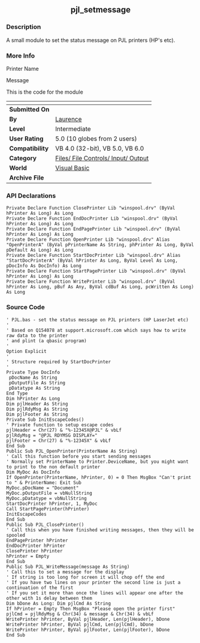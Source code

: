﻿<div align="center">

## pjl\_setmessage


</div>

### Description

A small module to set the status message on PJL printers (HP's etc).
 
### More Info
 
Printer Name

Message

This is the code for the module


<span>             |<span>
---                |---
**Submitted On**   |
**By**             |[Laurence](https://github.com/Planet-Source-Code/PSCIndex/blob/master/ByAuthor/laurence.md)
**Level**          |Intermediate
**User Rating**    |5.0 (10 globes from 2 users)
**Compatibility**  |VB 4\.0 \(32\-bit\), VB 5\.0, VB 6\.0
**Category**       |[Files/ File Controls/ Input/ Output](https://github.com/Planet-Source-Code/PSCIndex/blob/master/ByCategory/files-file-controls-input-output__1-3.md)
**World**          |[Visual Basic](https://github.com/Planet-Source-Code/PSCIndex/blob/master/ByWorld/visual-basic.md)
**Archive File**   |[](https://github.com/Planet-Source-Code/laurence-pjl-setmessage__1-14794/archive/master.zip)

### API Declarations

```
Private Declare Function ClosePrinter Lib "winspool.drv" (ByVal hPrinter As Long) As Long
Private Declare Function EndDocPrinter Lib "winspool.drv" (ByVal hPrinter As Long) As Long
Private Declare Function EndPagePrinter Lib "winspool.drv" (ByVal hPrinter As Long) As Long
Private Declare Function OpenPrinter Lib "winspool.drv" Alias "OpenPrinterA" (ByVal pPrinterName As String, phPrinter As Long, ByVal pDefault As Long) As Long
Private Declare Function StartDocPrinter Lib "winspool.drv" Alias "StartDocPrinterA" (ByVal hPrinter As Long, ByVal Level As Long, pDocInfo As DocInfo) As Long
Private Declare Function StartPagePrinter Lib "winspool.drv" (ByVal hPrinter As Long) As Long
Private Declare Function WritePrinter Lib "winspool.drv" (ByVal hPrinter As Long, pBuf As Any, ByVal cdBuf As Long, pcWritten As Long) As Long
```


### Source Code

```
' PJL.bas - set the status message on PJL printers (HP LaserJet etc)
'
' Based on Q154078 at support.microsoft.com which says how to write raw data to the printer
' and plint (a qbasic program)
'
Option Explicit
'
' Structure required by StartDocPrinter
'
Private Type DocInfo
 pDocName As String
 pOutputFile As String
 pDatatype As String
End Type
Dim hPrinter As Long
Dim pjlHeader As String
Dim pjlRdyMsg As String
Dim pjlFooter As String
Private Sub InitEscapeCodes()
' Private function to setup escape codes
pjlHeader = Chr(27) & "%-12345X@PJL" & vbLf
pjlRdyMsg = "@PJL RDYMSG DISPLAY="
pjlFooter = Chr(27) & "%-12345X" & vbLf
End Sub
Public Sub PJL_OpenPrinter(PrinterName As String)
' Call this function before you start sending messages
' Normally set PrinterName to Printer.DeviceName, but you might want to print to the non default printer
Dim MyDoc As DocInfo
If OpenPrinter(PrinterName, hPrinter, 0) = 0 Then MsgBox "Can't print to " & PrinterName: Exit Sub
MyDoc.pDocName = "Document"
MyDoc.pOutputFile = vbNullString
MyDoc.pDatatype = vbNullString
StartDocPrinter hPrinter, 1, MyDoc
Call StartPagePrinter(hPrinter)
InitEscapeCodes
End Sub
Public Sub PJL_ClosePrinter()
' Call this when you have finished writing messages, then they will be spooled
EndPagePrinter hPrinter
EndDocPrinter hPrinter
ClosePrinter hPrinter
hPrinter = Empty
End Sub
Public Sub PJL_WriteMessage(message As String)
' Call this to set a message for the display
' If string is too long for screen it will chop off the end
' If you have two lines on your printer the second line is just a continuation of the first
' If you set it more than once the lines will appear one after the other with 1s delay between them
Dim bDone As Long: Dim pjlCmd As String
If hPrinter = Empty Then MsgBox "Please open the printer first"
pjlCmd = pjlRdyMsg & Chr(34) & message & Chr(34) & vbLf
WritePrinter hPrinter, ByVal pjlHeader, Len(pjlHeader), bDone
WritePrinter hPrinter, ByVal pjlCmd, Len(pjlCmd), bDone
WritePrinter hPrinter, ByVal pjlFooter, Len(pjlFooter), bDone
End Sub
```

